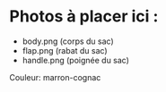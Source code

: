 # Photos à placer ici :
- body.png (corps du sac)
- flap.png (rabat du sac)  
- handle.png (poignée du sac)

Couleur: marron-cognac

